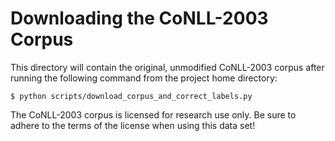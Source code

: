 # Downloading the CoNLL-2003 Corpus

This directory will contain the original, unmodified CoNLL-2003 corpus after 
running the following command from the project home directory:

    $ python scripts/download_corpus_and_correct_labels.py

The CoNLL-2003 corpus is licensed for research use only. Be sure to 
adhere to the terms of the license when using this data set!
